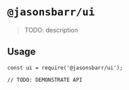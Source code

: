 # `@jasonsbarr/ui`

> TODO: description

## Usage

```
const ui = require('@jasonsbarr/ui');

// TODO: DEMONSTRATE API
```
